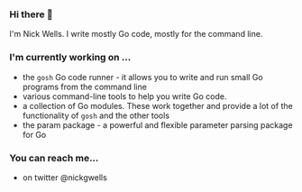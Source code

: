 ### Hi there 👋

I'm Nick Wells. I write mostly Go code, mostly for the command line.
<!--
**nickwells/nickwells** is a ✨ _special_ ✨ repository because its `README.md` (this file) appears on your GitHub profile.

Here are some ideas to get you started:

- 🔭 I’m currently working on ...
- 🌱 I’m currently learning ...
- 👯 I’m looking to collaborate on ...
- 🤔 I’m looking for help with ...
- 💬 Ask me about ...
- 📫 How to reach me: ...
- 😄 Pronouns: ...
- ⚡ Fun fact: ...
-->

### I'm currently working on ...

- the `gosh` Go code runner - it allows you to write and run small Go programs from the command line
- various command-line tools to help you write Go code.
- a collection of Go modules. These work together and provide a lot of the functionality of `gosh` and the other tools
- the param package - a powerful and flexible parameter parsing package for Go 

### You can reach me...

- on twitter @nickgwells
